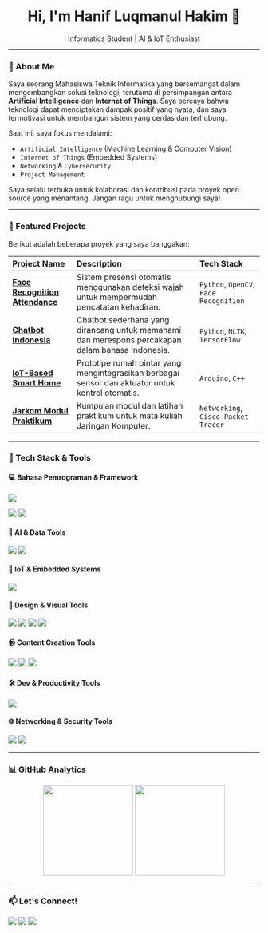 <h1 align="center">Hi, I'm Hanif Luqmanul Hakim 👋</h1>
<p align="center">Informatics Student | AI & IoT Enthusiast</p>

---

### 🧠 About Me

Saya seorang Mahasiswa Teknik Informatika yang bersemangat dalam mengembangkan solusi teknologi, terutama di persimpangan antara **Artificial Intelligence** dan **Internet of Things**. Saya percaya bahwa teknologi dapat menciptakan dampak positif yang nyata, dan saya termotivasi untuk membangun sistem yang cerdas dan terhubung.

Saat ini, saya fokus mendalami:
- `Artificial Intelligence` (Machine Learning & Computer Vision)
- `Internet of Things` (Embedded Systems)
- `Networking` & `Cybersecurity`
- `Project Management`

Saya selalu terbuka untuk kolaborasi dan kontribusi pada proyek open source yang menantang. Jangan ragu untuk menghubungi saya!

---

### 🚀 Featured Projects

Berikut adalah beberapa proyek yang saya banggakan:

| Project Name | Description | Tech Stack |
| :--- | :--- | :--- |
| [**Face Recognition Attendance**](https://github.com/luqmanaru/face-recognition-attendance) | Sistem presensi otomatis menggunakan deteksi wajah untuk mempermudah pencatatan kehadiran. | `Python`, `OpenCV`, `Face Recognition` |
| [**Chatbot Indonesia**](https://github.com/luqmanaru/chatbot-indonesia) | Chatbot sederhana yang dirancang untuk memahami dan merespons percakapan dalam bahasa Indonesia. | `Python`, `NLTK`, `TensorFlow` |
| [**IoT-Based Smart Home**](https://github.com/luqmanaru/IoT-Based-Smart-Home) | Prototipe rumah pintar yang mengintegrasikan berbagai sensor dan aktuator untuk kontrol otomatis. | `Arduino`, `C++` |
| [**Jarkom Modul Praktikum**](https://github.com/luqmanaru/Jarkom-Modul-Praktikum) | Kumpulan modul dan latihan praktikum untuk mata kuliah Jaringan Komputer. | `Networking`, `Cisco Packet Tracer` |

---

### 🧰 Tech Stack & Tools

#### 💻 Bahasa Pemrograman & Framework
<p>
  <img src="https://skillicons.dev/icons?i=py,js,html,css,r,cpp" />
</p>
<p>
  <img src="https://img.shields.io/badge/Codeigniter-EF4223?style=for-the-badge&logo=codeigniter&logoColor=white" />
  <img src="https://img.shields.io/badge/MySQL-005C84?style=for-the-badge&logo=mysql&logoColor=white" />
</p>

#### 🧠 AI & Data Tools
<p>
  <img src="https://img.shields.io/badge/ChatGPT-74aa9c?style=for-the-badge&logo=openai&logoColor=white" />
  <img src="https://img.shields.io/badge/-HuggingFace-FDEE21?style=for-the-badge&logo=HuggingFace&logoColor=black" />
</p>

#### 🔌 IoT & Embedded Systems
<p>
  <img src="https://skillicons.dev/icons?i=arduino" />
</p>

#### 🎨 Design & Visual Tools
<p>
  <img src="https://img.shields.io/badge/Canva-00C4CC?style=for-the-badge&logo=Canva&logoColor=white" />
  <img src="https://img.shields.io/badge/Figma-F24E1E?style=for-the-badge&logo=Figma&logoColor=white" />
  <img src="https://img.shields.io/badge/Adobe%20Photoshop-31A8FF?style=for-the-badge&logo=Adobe%20Photoshop&logoColor=black" />
  <img src="https://img.shields.io/badge/Adobe%20Illustrator-FF9A00?style=for-the-badge&logo=adobe%20illustrator&logoColor=white" />
</p>

#### 📹 Content Creation Tools
<p>
  <img src="https://img.shields.io/badge/Capcut-black?style=for-the-badge&logo=capcut&logoColor=white" />
  <img src="https://img.shields.io/badge/Alight Motion-00BFFF?style=for-the-badge" />
  <img src="https://img.shields.io/badge/Adobe%20Premiere%20Pro-9999FF?style=for-the-badge&logo=Adobe%20Premiere%20Pro&logoColor=white" />
</p>

#### 🛠 Dev & Productivity Tools
<p>
  <img src="https://skillicons.dev/icons?i=vscode,git,github" />
</p>

#### 🌐 Networking & Security Tools
<p>
  <img src="https://img.shields.io/badge/CISCO-1BA0D7?style=for-the-badge&logo=cisco&logoColor=white" />
  <img src="https://img.shields.io/badge/Wireshark-1679A7?style=for-the-badge&logo=Wireshark&logoColor=white" />
</p>

---

### 📊 GitHub Analytics

<p align="center">
  <img height="180em" src="https://github-readme-stats.vercel.app/api?username=luqmanaru&show_icons=true&theme=algolia&include_all_commits=true&count_private=true"/>
  <img height="180em" src="https://github-readme-stats.vercel.app/api/top-langs/?username=luqmanaru&layout=compact&langs_count=7&theme=algolia"/>
</p>

---

### 📫 Let's Connect!

<p align="left">
  <a href="mailto:hanif.luqmanul.hakim@example.com"><img src="https://img.shields.io/badge/email-%23D14836.svg?&style=for-the-badge&logo=gmail&logoColor=white"/></a>
  <a href="https://linkedin.com/in/luqmanaru"><img src="https://img.shields.io/badge/linkedin-%230077B5.svg?&style=for-the-badge&logo=linkedin&logoColor=white"/></a>
  <a href="https://instagram.com/luqmanaru"><img src="https://img.shields.io/badge/instagram-%23E4405F.svg?&style=for-the-badge&logo=instagram&logoColor=white"/></a>
</p>
